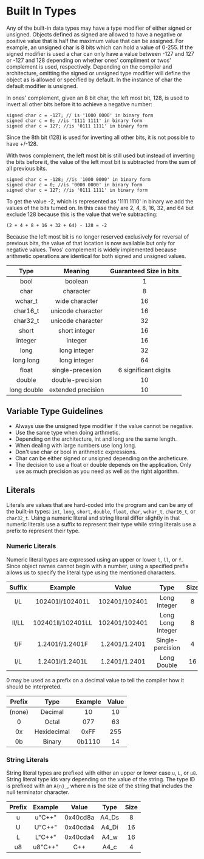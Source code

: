 # Built In Types

Any of the built-in data types may have a type modifier of either signed
or unsigned. Objects defined as signed are allowed to have a negative or
positive value that is half the maximum value that can be assigned. For
example, an unsigned char is 8 bits which can hold a value of 0-255.
If the signed modifier is used a char can only have a value between -127
and 127 or -127 and 128 depending on whether ones' compliment or twos'
complement is used, respectively. Depending on the compiler and
architecture, omitting the signed or unsigned type modifier will define 
the object as is allowed or specified by default. In the instance of char
the default modifier is unsigned.
 
In ones' complement, given an 8 bit char, the left most bit,
128, is used to invert all other bits before it to achieve a negative
number:

``` 
signed char c = -127; // is '1000 0000' in binary form
signed char c = 0; //is '1111 1111' in binary form 
signed char c = 127; //is '0111 1111' in binary form 
``` 

Since the 8th bit (128) is used for inverting all other bits, it is not
possible to have +/-128.
 
With twos complement, the left most bit is still used but instead of
inverting the bits before it, the value of the left most bit is subtracted
from the sum of all previous bits.

``` 
signed char c = -128; //is '1000 0000' in binary form 
signed char c = 0; //is '0000 0000' in binary form
signed char c = 127; //is '0111 1111' in binary form 
```
 
To get the value -2, which is represented as '1111 1110' in binary
we add the values of the bits turned on. In this case they are 2, 4, 8, 
16, 32, and 64 but exclude 128 because this is the value that we're 
subtracting:

```
(2 + 4 + 8 + 16 + 32 + 64) - 128 = -2
``` 

Because the left most bit is no longer reserved exclusively for reversal of
previous bits, the value of that location is now available but only for 
negative values. Twos' complement is widely implemented because arithmetic
operations are identical for both signed and unsigned values.

|Type|Meaning|Guaranteed Size in bits|
|:---:|:---:|:---:|
|bool|boolean|1|
|char|character|8|
|wchar_t|wide character|16|
|char16_t|unicode character|16|
|char32_t|unicode character|32|
|short|short integer|16|
|integer|integer|16|
|long|long integer|32|
|long long|long integer|64|
|float|single-precesion|6 significant digits|
|double|double-precision|10|
|long double|extended precision|10|

## Variable Type Guidelines
- Always use the unsigned type modifier if the value cannot be negative.
- Use the same type when doing arthmetic.
- Depending on the architecture, int and long are the same length.
- When dealing with large numbers use long long.
- Don't use char or bool in arithmetic expressions.
- Char can be either signed or unsigned depending on the archeticure.
- The decision to use a float or double depends on the application. Only use as much precision as you need as well as 
the right algorithm.

## Literals
Literals are values that are hard-coded into the program and can be
any of the built-in types: `int`, `long`, `short`, `double`, `float`, `char`, `wchar_t`, 
`char16_t`, or `char32_t`. Using a numeric literal and string literal differ
slightly in that numeric literals use a suffix to represent their type 
while string literals use a prefix to represent their type.

### Numeric Literals
Numeric literal types are expressed using an upper or lower `l`, `ll`, or 
`f`. Since object names cannot begin with a number, using a specified 
prefix allows us to specify the literal type using the mentioned 
characters. 

|Suffix          |Example|                 Value|                   Type|                    Size|
|:---:|:---:|:---:|:---:|:---:|
|l/L|             102401l/102401L|         102401/102401|           Long Integer|            8
|ll/LL|           102401ll/102401LL|       102401/102401|           Long Long Integer|       8
|f/F|             1.2401f/1.2401F|         1.2401/1.2401|           Single-percision|        4
|l/L|             1.2401l/1.2401L|         1.2401/1.2401|           Long Double|             16

0 may be used as a prefix on a decimal value to tell the compiler how it should be interpreted.

|Prefix|          Type|                    Example|                 Value|
|:---:|:---:|:---:|:---:|
|(none)|          Decimal|                 10|                      10|
|0|               Octal|                   077|                     63|
|0x|              Hexidecimal|             0xFF|                    255|
|0b|              Binary|                  0b1110|                  14|

### String Literals
String literal types are prefixed with either an upper or lower case `u`, `L`,
or `u8`. String literal type ids vary depending on the value of the string.
The type ID is prefixed with an `A{n}_`, where n is the size of the string 
that includes the null terminator character.

|Prefix|          Example|                 Value|                   Type|                    Size|
|:---:|:---:|:---:|:---:|:---:|
|u|               u"C++"|                  0x40cd8a|                A4_Ds|                   8|
|U|               U"C++"|                  0x40cda4|                A4_Di|                   16|
|L|               L"C++"|                  0x40cda4|                A4_w|                    16|
|u8|              u8"C++"|                 C++|                     A4_c|                    4|